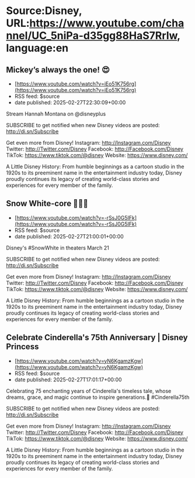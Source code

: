 # Source:Disney, URL:https://www.youtube.com/channel/UC_5niPa-d35gg88HaS7RrIw, language:en

## Mickey’s always the one! 😍
 - [https://www.youtube.com/watch?v=iEo51K756rg](https://www.youtube.com/watch?v=iEo51K756rg)
 - RSS feed: $source
 - date published: 2025-02-27T22:30:09+00:00

Stream Hannah Montana on @disneyplus 

SUBSCRIBE to get notified when new Disney videos are posted: http://di.sn/Subscribe

Get even more from Disney!
Instagram: http://Instagram.com/Disney
Twitter: http://Twitter.com/Disney
Facebook: http://Facebook.com/Disney
TikTok: https://www.tiktok.com/@disney
Website: https://www.disney.com/

A Little Disney History: From humble beginnings as a cartoon studio in the 1920s to its preeminent name in the entertainment industry today, Disney proudly continues its legacy of creating world-class stories and experiences for every member of the family.

## Snow White-core 🍎✨🐰
 - [https://www.youtube.com/watch?v=-rSsJ0G5IFk](https://www.youtube.com/watch?v=-rSsJ0G5IFk)
 - RSS feed: $source
 - date published: 2025-02-27T21:00:01+00:00

Disney's #SnowWhite in theaters March 21

SUBSCRIBE to get notified when new Disney videos are posted: http://di.sn/Subscribe

Get even more from Disney!
Instagram: http://Instagram.com/Disney
Twitter: http://Twitter.com/Disney
Facebook: http://Facebook.com/Disney
TikTok: https://www.tiktok.com/@disney
Website: https://www.disney.com/

A Little Disney History: From humble beginnings as a cartoon studio in the 1920s to its preeminent name in the entertainment industry today, Disney proudly continues its legacy of creating world-class stories and experiences for every member of the family.

## Celebrate Cinderella's 75th Anniversary | Disney Princess
 - [https://www.youtube.com/watch?v=yN6KgamzKgw](https://www.youtube.com/watch?v=yN6KgamzKgw)
 - RSS feed: $source
 - date published: 2025-02-27T17:01:17+00:00

Celebrating 75 enchanting years of Cinderella's timeless tale, whose dreams, grace, and magic continue to inspire generations.🩵 #Cinderella75th

SUBSCRIBE to get notified when new Disney videos are posted: http://di.sn/Subscribe

Get even more from Disney!
Instagram: http://Instagram.com/Disney
Twitter: http://Twitter.com/Disney
Facebook: http://Facebook.com/Disney
TikTok: https://www.tiktok.com/@disney
Website: https://www.disney.com/

A Little Disney History: From humble beginnings as a cartoon studio in the 1920s to its preeminent name in the entertainment industry today, Disney proudly continues its legacy of creating world-class stories and experiences for every member of the family.


